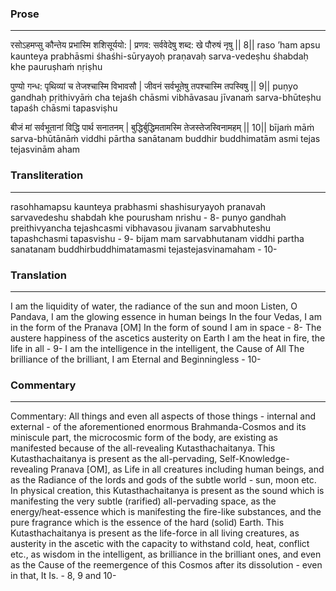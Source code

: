 ### Prose 
 --- 
रसोऽहमप्सु कौन्तेय प्रभास्मि शशिसूर्ययो: |
प्रणव: सर्ववेदेषु शब्द: खे पौरुषं नृषु || 8||
raso ’ham apsu kaunteya prabhāsmi śhaśhi-sūryayoḥ
praṇavaḥ sarva-vedeṣhu śhabdaḥ khe pauruṣhaṁ nṛiṣhu

पुण्यो गन्ध: पृथिव्यां च तेजश्चास्मि विभावसौ |
जीवनं सर्वभूतेषु तपश्चास्मि तपस्विषु || 9||
puṇyo gandhaḥ pṛithivyāṁ cha tejaśh chāsmi vibhāvasau
jīvanaṁ sarva-bhūteṣhu tapaśh chāsmi tapasviṣhu

बीजं मां सर्वभूतानां विद्धि पार्थ सनातनम् |
बुद्धिर्बुद्धिमतामस्मि तेजस्तेजस्विनामहम् || 10||
bījaṁ māṁ sarva-bhūtānāṁ viddhi pārtha sanātanam
buddhir buddhimatām asmi tejas tejasvinām aham

### Transliteration 
 --- 
rasohhamapsu kaunteya prabhasmi shashisuryayoh pranavah sarvavedeshu shabdah khe pourusham nrishu - 8- punyo gandhah preithivyancha tejashcasmi vibhavasou jivanam sarvabhuteshu tapashchasmi tapasvishu - 9- bijam mam sarvabhutanam viddhi partha sanatanam buddhirbuddhimatamasmi tejastejasvinamaham - 10-

### Translation 
 --- 
I am the liquidity of water, the radiance of the sun and moon Listen, O Pandava, I am the glowing essence in human beings In the four Vedas, I am in the form of the Pranava [OM] In the form of sound I am in space - 8- The austere happiness of the ascetics austerity on Earth I am the heat in fire, the life in all - 9- I am the intelligence in the intelligent, the Cause of All The brilliance of the brilliant, I am Eternal and Beginningless - 10-

### Commentary 
 --- 
Commentary: All things and even all aspects of those things - internal and external - of the aforementioned enormous Brahmanda-Cosmos and its miniscule part, the microcosmic form of the body, are existing as manifested because of the all-revealing Kutasthachaitanya. This Kutasthachaitanya is present as the all-pervading, Self-Knowledge-revealing Pranava [OM], as Life in all creatures including human beings, and as the Radiance of the lords and gods of the subtle world - sun, moon etc. In physical creation, this Kutasthachaitanya is present as the sound which is manifesting the very subtle (rarified) all-pervading space, as the energy/heat-essence which is manifesting the fire-like substances, and the pure fragrance which is the essence of the hard (solid) Earth. This Kutasthachaitanya is present as the life-force in all living creatures, as austerity in the ascetic with the capacity to withstand cold, heat, conflict etc., as wisdom in the intelligent, as brilliance in the brilliant ones, and even as the Cause of the reemergence of this Cosmos after its dissolution - even in that, It Is. - 8, 9 and 10-